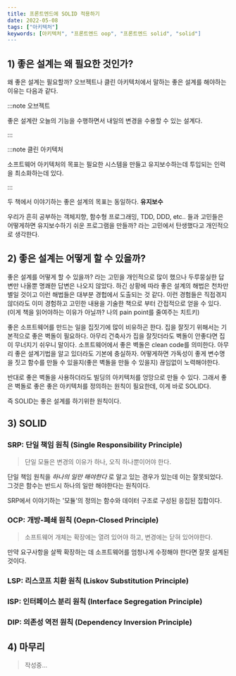 ```yaml
---
title: 프론트엔드에 SOLID 적용하기
date: 2022-05-08
tags: ["아키텍처"]
keywords: [아키텍처", "프론트엔드 oop", "프론트엔드 solid", "solid"]
---
```


## 1) 좋은 설계는 왜 필요한 것인가?

왜 좋은 설계는 필요할까? 오브젝트나 클린 아키텍처에서 말하는 좋은 설계를 해야하는 이유는 다음과 같다.

<!--truncate-->

:::note 오브젝트

좋은 설계란 오늘의 기능을 수행하면서 내일의 변경을 수용할 수 있는 설계다.

:::

:::note 클린 아키텍처

소프트웨어 아키텍처의 목표는 필요한 시스템을 만들고 유지보수하는데 투입되는 인력을 최소화하는데 있다.

:::

두 책에서 이야기하는 좋은 설계의 목표는 동일하다. **유지보수**

우리가 흔히 공부하는 객체지향, 함수형 프로그래밍, TDD, DDD, etc.. 들과 고민들은 어떻게하면 유지보수하기 쉬운 프로그램을 만들까? 라는 고민에서 탄생했다고 개인적으로 생각한다.

## 2) 좋은 설계는 어떻게 할 수 있을까?

좋은 설계를 어떻게 할 수 있을까? 라는 고민을 개인적으로 많이 했으나 두루뭉실한 답변만 나올뿐 명쾌한 답변은 나오지 않았다. 하긴 상황에 따라 좋은 설계의 해법은 천차만별일 것이고 이런 해법들은 대부분 경헙에서 도출되는 것 같다. 이런 경험들은 직접겪지 않더라도 이미 경험하고 고민한 내용을 기술한 책으로 부터 간접적으로 얻을 수 있다. (이게 책을 읽어야하는 이유가 아닐까? 나의 pain point를 줄여주는 치트키)

좋은 소프트웨어를 만드는 일을 집짓기에 많이 비유하곤 한다. 집을 잘짓기 위해서는 기본적으로 좋은 벽돌이 필요하다. 아무리 건축사가 집을 잘짓더라도 벽돌이 안좋다면 집이 무너지기 쉬우니 말이다. 소프트웨어에서 좋은 벽돌은 clean code를 의미한다. 아무리 좋은 설계기법을 알고 있더라도 기본에 충실하자. 어떻게하면 가독성이 좋게 변수명을 짓고 함수를 만들 수 있을지(좋은 벽돌을 만들 수 있을지) 끊임없이 노력해야한다.

반대로 좋은 벽돌을 사용하더라도 빌딩의 아키텍처를 엉망으로 만들 수 있다. 그래서 좋은 벽돌로 좋은 좋은 아키텍처를 정의하는 원칙이 필요한데, 이게 바로 SOLID다.

즉 SOLID는 좋은 설계를 하기위한 원칙이다.

## 3) SOLID

### SRP: 단일 책임 원칙 (Single Responsibility Principle)

> 단일 모듈은 변경의 이유가 하나, 오직 하나뿐이어야 한다.

단일 책임 원칙을 _하나의 일만 해야한다_ 로 알고 있는 경우가 있는데 이는 잘못되었다. 그것은 함수는 반드시 하나의 일만 해야한다는 원칙이다.

SRP에서 이야기하는 '모듈'의 정의는 함수와 데이터 구조로 구성된 응집된 집합이다.

### OCP: 개방-폐쇄 원칙 (Oepn-Closed Principle)

> 소프트웨어 개체는 확장에는 열려 있어야 하고, 변경에는 닫혀 있어야한다.

만약 요구사항을 살짝 확장하는 데 소프트웨어를 엄청나게 수정해야 한다면 잘못 설계된 것이다.

### LSP: 리스코프 치환 원칙 (Liskov Substitution Principle)

### ISP: 인터페이스 분리 원칙 (Interface Segregation Principle)

### DIP: 의존성 역전 원칙 (Dependency Inversion Principle)

## 4) 마무리

> 작성중...
